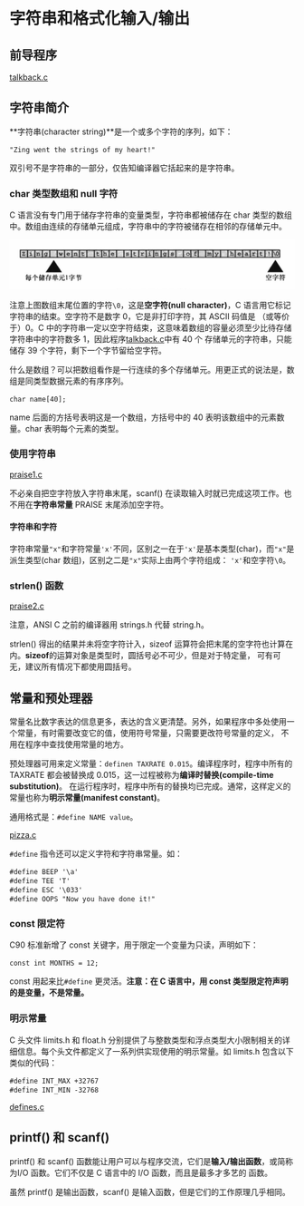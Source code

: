 # 字符串和格式化输入/输出

## 前导程序

[talkback.c](talkback.c)

## 字符串简介

**字符串(character string)**是一个或多个字符的序列，如下：

```
"Zing went the strings of my heart!"
```

双引号不是字符串的一部分，仅告知编译器它括起来的是字符串。

### char 类型数组和 null 字符

C 语言没有专门用于储存字符串的变量类型，字符串都被储存在 char 类型的数组中。数组由连续的存储单元组成，字符串中的字符被储存在相邻的存储单元中。

![WX20180315-104736.png](WX20180315-104736.png)

注意上图数组末尾位置的字符`\0`，这是**空字符(null character)**，C 语言用它标记字符串的结束。空字符不是数字 0，它是非打印字符，其 ASCII 码值是
（或等价于）0。C 中的字符串一定以空字符结束，这意味着数组的容量必须至少比待存储字符串中的字符数多 1，因此程序[talkback.c](talkback.c)中有 40 个
存储单元的字符串，只能储存 39 个字符，剩下一个字节留给空字符。

什么是数组？可以把数组看作是一行连续的多个存储单元。用更正式的说法是，数组是同类型数据元素的有序序列。

```
char name[40];
```

name 后面的方括号表明这是一个数组，方括号中的 40 表明该数组中的元素数量。char 表明每个元素的类型。

### 使用字符串

[praise1.c](praise1.c)

不必亲自把空字符放入字符串末尾，scanf() 在读取输入时就已完成这项工作。也不用在**字符串常量** PRAISE 末尾添加空字符。

#### 字符串和字符

字符串常量`"x"`和字符常量`'x'`不同，区别之一在于`'x'`是基本类型(char)，而`"x"`是派生类型(char 数组)，区别之二是`"x"`实际上由两个字符组成：
`'x'`和空字符`\0`。

### strlen() 函数

[praise2.c](praise2.c)

注意，ANSI C 之前的编译器用 strings.h 代替 string.h。

strlen() 得出的结果并未将空字符计入，sizeof 运算符会把末尾的空字符也计算在内。**sizeof**的运算对象是类型时，圆括号必不可少，但是对于特定量，
可有可无，建议所有情况下都使用圆括号。

## 常量和预处理器

常量名比数字表达的信息更多，表达的含义更清楚。另外，如果程序中多处使用一个常量，有时需要改变它的值，使用符号常量，只需要更改符号常量的定义，
不用在程序中查找使用常量的地方。

预处理器可用来定义常量：`definen TAXRATE 0.015`。编译程序时，程序中所有的 TAXRATE 都会被替换成 0.015，这一过程被称为**编译时替换(compile-time substitution)**。
在运行程序时，程序中所有的替换均已完成。通常，这样定义的常量也称为**明示常量(manifest constant)**。

通用格式是：`#define NAME value`。

[pizza.c](pizza.c)

`#define` 指令还可以定义字符和字符串常量。如：

```
#define BEEP '\a'
#define TEE 'T'
#define ESC '\033'
#define OOPS "Now you have done it!"
```

### const 限定符

C90 标准新增了 const 关键字，用于限定一个变量为只读，声明如下：

```
const int MONTHS = 12;
```

const 用起来比`#define` 更灵活。**注意：在 C 语言中，用 const 类型限定符声明的是变量，不是常量。**

### 明示常量

C 头文件 limits.h 和 float.h 分别提供了与整数类型和浮点类型大小限制相关的详细信息。每个头文件都定义了一系列供实现使用的明示常量。如 limits.h 
包含以下类似的代码：

```
#define INT_MAX +32767
#define INT_MIN -32768
```

[defines.c](defines.c)

## printf() 和 scanf() 

printf() 和 scanf() 函数能让用户可以与程序交流，它们是**输入/输出函数**，或简称为I/O 函数。它们不仅是 C 语言中的 I/O 函数，而且是最多才多艺的
函数。

虽然 printf() 是输出函数，scanf() 是输入函数，但是它们的工作原理几乎相同。


